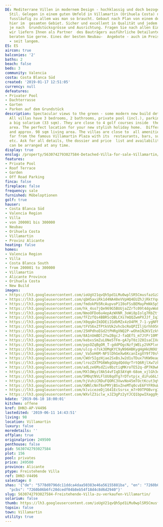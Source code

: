 ```yaml
---
DE: Mediterrane Villen in modernem Design - hochklassig und doch bezogen auf den ursprünglichen  kubisch-spanischen
  Stil. Gelegen in einem guten Umfeld in Villamartin (Orihuela Costa) nahe zum Meer  und
  fussläufig zu allem was man so braucht. Gebaut nach Plan von einem der besten Bauträger
  hier im  gesamten Gebiet. Sicher und excellent in Qualität und jedem Detail. Different
  je nach  Grundstücksgrösse und Ausrichtung. Fragen Sie nach allen Einzelheiten,
  wir liefern Ihnen als Partner  des Bauträgers ausführliche Detailunterlagen und
  beraten Sie gerne. Eines der besten Neubau-  Angebote - auch im Preis-Leistungsverhältnis
  - seit langem.
ES: ES
aircon: true
balconies: '2'
baths: 2
beach: false
beds: 3
community: Valencia
costa: Costa Blanca Süd
created: '2019-01-17 12:51:05'
currency: null
defeatures:
- Privater Pool
- Dachterrasse
- Garten
- Parken auf dem Grundstück
description: Spectacular views to the green - some modern new build detached  villas.
  All villas have 3 bedrooms, 2 bathrooms, private pool (incl.), parking  space, and
  a big solarium (33 sqm). They are close to 4 golf courses inside  the Villamartin
  area. The perfect location for your new stylish holiday home.  Different plot sizes
  and approx. 98 sqm living area. The villas are close to  all amenities, and not
  far from the famous Villamartin Plaza with its  restaurants, bars, supermarket,
  etc. Ask for all details, the dossier and price  list and availabilities etc. Viewings
  can be arranged at any time.
display: true
enslug: /property/5630742793027584-Detached-Villa-for-sale-Villamartin/
features:
- Private Pool
- Roof Terrace
- Garden
- Off Road Parking
finca: false
fireplace: false
frequency: sale
furnished: Möbeloptionen
golf: true
hauser:
- Costa Blanca Süd
- Valencia Region
- Villa
- von 200001 bis 300000
- Neubau
- Orihuela Costa
- Villamartin
- Provinz Alicante
heating: false
homes:
- Valencia Region
- Villa
- Costa Blanca South
- from 200001 to 300000
- Villamartin
- Alicante Province
- Orihuela Costa
- New Build
images:
- https://lh3.googleusercontent.com/ioUgV21qvQh5pd1LMu0wplSR5CmusfazGzXZpKnUFOLw2Qr4tfnLxcxTqROD7Vg5OQ3kciSM_oKcPWBY5SGp=w640-rj-e30-l100
- https://lh3.googleusercontent.com/qbH5aviRk1d4NA48eVVpHQ4EUZhJjRktYquSSyT4oqbKJpm3h0seYaV5LmVG8bOFs0yn8bwgayq8-R_iUnGZ=w640-rj-e30-l100
- https://lh3.googleusercontent.com/fmdokPb5RcAupvoP1I0oFSsBEMayPmNk5p5z0X0tJ824rGs8jCaViYBvdsE1QKcXz0B172SHPvyrQZAZn5o=w640-rj-e30-l100
- https://lh3.googleusercontent.com/hk_4so7jQe969G5BUUjaZZrTc09t4dgvWoEPUtSVVdItXKOUzsi0SBMK5lAChUp9eiWD8rlLZ9OVjGKcKibo=w640-rj-e30-l100
- https://lh3.googleusercontent.com/NmoOFDo6u4epAzWXNR_3oWi8pIolg7RbZtfaxgDmpnSKG0YaVanO3pUeeFgu1fEq9U3end_LiQM_t3dnA0pu=w640-rj-e30-l100
- https://lh3.googleusercontent.com/fFZzfQs4BBRScQBLCXs7mQQZwmPXJJf_Iq3sHeE00lc-TaQQXTkpgfcCay55tdzWUJupmVlYg1on5j2L7rus=w640-rj-e30-l100
- https://lh3.googleusercontent.com/X0qqAnIkDDEiIGdbMZx4zO4FM_7-1-ygNFMH_urey7HBb0kcX1hfLcOQjg-y2OEbT6tMPjAsIbv09nh60yI5=w640-rj-e30-l100
- https://lh3.googleusercontent.com/tFVS6xZfPtkVUk2vhcbcRoQPZIljGrhh95CyyWVKj5CJkxQrIIMKGxQLi7E7xGkmyH35zHgoJInMQnCxE5JD=w640-rj-e30-l100
- https://lh3.googleusercontent.com/25HPdhoEGd2tPHRgXNQ2P-wOhm1N2KVIzkVIBbF5kjJkpWwncdYuR2xxEIAmxlKhf6iMRiZ8Q4b1rMzMZDmk=w640-rj-e30-l100
- https://lh3.googleusercontent.com/8A1nUmBDl2Yw2BgcJ-faQEfS_m7JtPr10MYSrOogOOwng-97gdZpV7gzorDzMr0PXURFhjFBpBNpn7dvJt-2=w640-rj-e30-l100
- https://lh3.googleusercontent.com/kebxsSmZuLONe5TFm-gA7pT0zJZ0IsaCIXojmYs5Ad1eFKjZc9VsYFHm2zRXrHGs8xdk1nCO_Zy7BZ1bW0Ou=w640-rj-e30-l100
- https://lh3.googleusercontent.com/pqsOZqBgOR_T-gddPOgcNzfjWELy2VKPlvm0kZMdJuESLwpxn5EKYMyXzF-AJAmb5szkIzQDS-fXURcqUQbt=w640-rj-e30-l100
- https://lh3.googleusercontent.com/ulcg-n7sk3OMqKYC9yN96HBKygHgHkUN9UjOtlplyMzXu44Vz4BW5iLzz5nDofUwgL_WgVIkUAKPywQgV70m=w640-rj-e30-l100
- https://lh3.googleusercontent.com/_Va5oH6M-NFSlDhGeXw6KcanIxgXY9f70sV-h4Bq0fscYolV3WPwZaugW_2BGnw4DwSEedHP4MmvqghFbaA=w640-rj-e30-l100
- https://lh3.googleusercontent.com/CWdr5IgzHjae2SxBsJw2d1uTDux7VKW9eagsz6cbIJFCI2IYc98-y2mVC4imjnuqRwu_8L6pQIGQ4TpSgFB7cw=w640-rj-e30-l100
- https://lh3.googleusercontent.com/lrozZXTPG6WkgGUgdQddqrTrtQ6RjlXw7zkx3UVcUpSszYZEQ23xS-uuEq4VNDuFrkdAEHAj0pS-DlnzP9F8=w640-rj-e30-l100
- https://lh3.googleusercontent.com/adLze6MsdZiv8bztiqMKroTE52q-dP7K0wHs-IMAk4HG_Db71MQxQvP4f965IUwRGe3XvJsZRPH3uaOVdaaqOA=w640-rj-e30-l100
- https://lh3.googleusercontent.com/MXlOWyzlNk54vFIqD3AYqH-68om_xjlGh3dLr9jvQyrAdokeQVw4_P7Aay1-qPstBilqeypdZbs8cwCiO40=w640-rj-e30-l100
- https://lh3.googleusercontent.com/5M0qtNVLFlUU8qdTg7rDTvtpjx_diFuG6LS0Euq4qmV6PFd2MV9ULK-caG2WyShNHCCJx93MqE1pFzlhL9oN=w640-rj-e30-l100
- https://lh3.googleusercontent.com/hjVuhiCRDuFQORC3VwvNo45mTOctKcut3qVxm4Ou1GadAzs15ajjUeeNlS0-zPxkTX5jUzUFgK8Hn19GIZ73=w640-rj-e30-l100
- https://lh3.googleusercontent.com/XWNlcNnT6xPMYjBSvZneMTq0cvE6FYFR9uWejDH02sfIm-n18WFNQaD2nQdO8W7JlKHfKabWs_B6rg6PwGRf2w=w640-rj-e30-l100
- https://lh3.googleusercontent.com/klvicezeDj1641EcSsrsx_m7r09TPOBvrgI_Z91Xpr5W-Ygqth2zIJKc493w6TcdxUuNE-2IVMlRbv0rQV2D=w640-rj-e30-l100
- https://lh3.googleusercontent.com/WXvlZ3iclw_xJZ3gPz2yYJCQ1bpwIXagg9y8f9gkhqzoOIOHmw4mQBKJq8nMH91a4mTZxv1WL4PEflt0T_7f=w640-rj-e30-l100
kdate: '2019-06-10 18:00:01'
kitchen: offene
kref: DHN3-AP-V4496
lastedited: '2019-06-11 14:43:51'
living: 98
location: Villamartin
luxury: false
moredetails: ''
offplan: true
originalprice: 249500
penthouse: false
pid: 5630742793027584
plot: 156
pool: privates
price: 249500
province: Alicante
ptype: Freistehende Villa
ref: DHN3-V4496
salestage: 0
shas: '{"de": "5778d0796dc11ddca4daa50383e46a56155881ba", "en": "7260b06b6fc20dcedf04b8eb54f18d4c8d6d2940",
  "pcbs": "7260b06b6fc20dcedf04b8eb54f18d4c8d6d2940"}'
slug: 5630742793027584-Freistehende-Villa-zu-verkaufen-Villamartin/
solarium: false
thumb: https://lh3.googleusercontent.com/ioUgV21qvQh5pd1LMu0wplSR5CmusfazGzXZpKnUFOLw2Qr4tfnLxcxTqROD7Vg5OQ3kciSM_oKcPWBY5SGp=w400-h240-n-rj-e30-l100
topsix: false
town: Villamartin
utility: true
---
```

